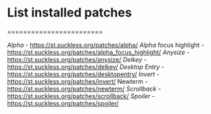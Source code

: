 # List installed patches
========================

_Alpha_ - https://st.suckless.org/patches/alpha/
_Alpha_ focus highlight - https://st.suckless.org/patches/alpha_focus_highlight/
_Anysize_ - https://st.suckless.org/patches/anysize/
_Delkey_ - https://st.suckless.org/patches/delkey/
_Desktop Entry_ - https://st.suckless.org/patches/desktopentry/
_Invert_ - https://st.suckless.org/patches/invert/
Newterm - https://st.suckless.org/patches/newterm/
_Scrollback_ - https://st.suckless.org/patches/scrollback/
_Spoiler_ - https://st.suckless.org/patches/spoiler/
